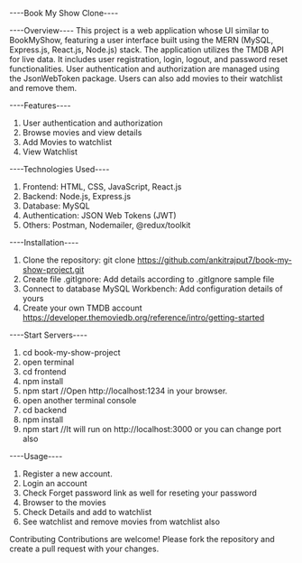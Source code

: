 ----Book My Show Clone----


----Overview----
This project is a web application whose UI similar to BookMyShow, featuring a user interface built using the MERN (MySQL, Express.js, React.js, Node.js) stack. The application utilizes the TMDB API for live data. It includes user registration, login, logout, and password reset functionalities. User authentication and authorization are managed using the JsonWebToken package. Users can also add movies to their watchlist and remove them.

----Features----
 1. User authentication and authorization
 2. Browse movies and view details
 3. Add Movies to watchlist
 4. View Watchlist


----Technologies Used----
1. Frontend: HTML, CSS, JavaScript, React.js
2. Backend: Node.js, Express.js
3. Database: MySQL
4. Authentication: JSON Web Tokens (JWT)
5. Others: Postman, Nodemailer, @redux/toolkit


----Installation----
1. Clone the repository:  git clone https://github.com/ankitrajput7/book-my-show-project.git
2. Create file .gitIgnore: Add details according to .gitIgnore sample file
3. Connect to database MySQL Workbench: Add configuration details of yours
4. Create your own TMDB account https://developer.themoviedb.org/reference/intro/getting-started


----Start Servers----
1. cd book-my-show-project
2. open terminal
3. cd frontend
4. npm install
5. npm start //Open http://localhost:1234 in your browser.
6. open another terminal console
7. cd backend
8. npm install
9. npm start //It will run on http://localhost:3000 or you can change port also


----Usage----
1. Register a new account.
2. Login an account
 1. Check Forget password link as well for reseting your password
3. Browser to the movies
4. Check Details and add to watchlist
5. See watchlist and remove movies from watchlist also


Contributing
Contributions are welcome! Please fork the repository and create a pull request with your changes.
